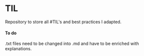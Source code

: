 # TIL

Repository to store all #TIL's and best practices I adapted.

#### To do

.txt files need to be changed into .md and have to be enriched with explanations.
